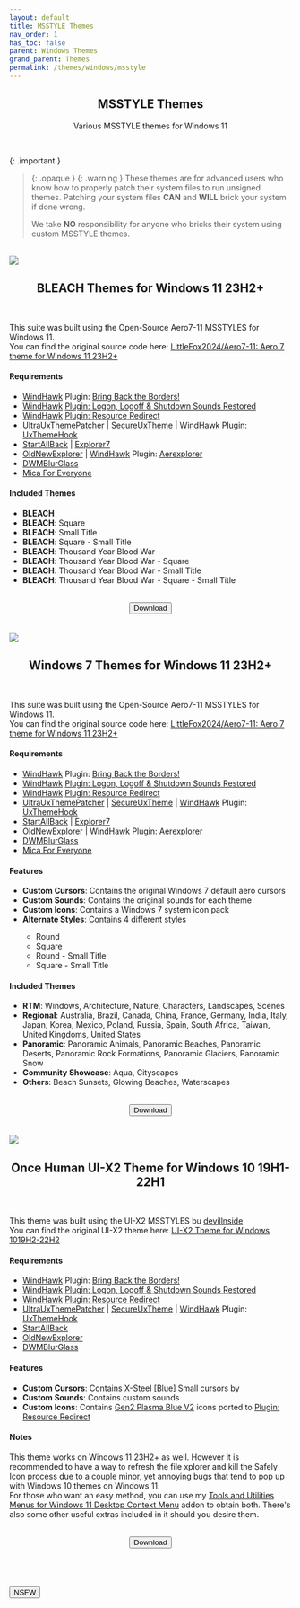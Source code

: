 ```yaml
---
layout: default
title: MSSTYLE Themes
nav_order: 1
has_toc: false
parent: Windows Themes
grand_parent: Themes
permalink: /themes/windows/msstyle
---
```


<div class="card">
<div class="container">
<h2 class="text-small" style="text-align:center">MSSTYLE Themes</h2>
<p class="text-small" style="text-align:center">Various MSSTYLE themes for Windows 11</p>
</div>
</div>
<br />

<!-- 
{: .note }
> {: .opaque }
> 
>
> 
-->

{: .important }
> {: .opaque }
> {: .warning }
> These themes are for advanced users who know how to properly patch their system files to run unsigned themes. 
> Patching your system files **CAN** and **WILL** brick your system if done wrong.
> 
> We take **NO** responsibility for anyone who bricks their system using custom MSSTYLE themes.

<br />
<div class="card">
<div class="responsive">
<img src="https://the-back-room.info/assets/images/themes/sfw/msstyle/BLEACH-TYBW.jpg" />
</div>
<div class="container">
<h2 class="text-small" style="text-align:center">BLEACH Themes for Windows 11 23H2+</h2>
<br />
<p>
This suite was built using the Open-Source Aero7-11 MSSTYLES for Windows 11.<br />
You can find the original source code here: 
<a href="https://github.com/LittleFox2024/Aero7-11" target="_blank">LittleFox2024/Aero7-11: Aero 7 theme for Windows 11 23H2+</a>
</p>
<h4>Requirements</h4>
<ul>
<li>
<a href="https://windhawk.net/" target="_blank">WindHawk</a> Plugin: 
<a href="https://windhawk.net/mods/w11-dwm-fix" target="_blank">Bring Back the Borders!</a>
</li>
<li>
<a href="https://windhawk.net/" target="_blank">WindHawk</a> 
<a href="https://windhawk.net/mods/logon-logoff-shutdown-sounds" target="_blank">Plugin: Logon, Logoff & Shutdown Sounds Restored</a>
</li>
<li>
<a href="https://windhawk.net/" target="_blank">WindHawk</a> 
<a href="https://windhawk.net/mods/icon-resource-redirect" target="_blank">Plugin: Resource Redirect</a>
</li>
<li>
<a href="https://mhoefs.eu/software_uxtheme.php" target="_blank">UltraUxThemePatcher</a> | 
<a href="https://github.com/namazso/SecureUxTheme" target="_blank">SecureUxTheme</a> | 
<a href="https://windhawk.net/" target="_blank">WindHawk</a> Plugin: 
<a href="https://windhawk.net/mods/uxtheme-hook" target="_blank">UxThemeHook</a>
</li>
<li>
<a href="https://www.startallback.com/" target="_blank">StartAllBack</a> | 
<a href="https://winclassic.net/thread/2588/explorer7-windows-explorer-10-11" target="_blank">Explorer7</a>
</li>
<li>
<a href="https://msfn.org/board/topic/170375-oldnewexplorer-119/" target="_blank">OldNewExplorer</a> | 
<a href="https://windhawk.net/" target="_blank">WindHawk</a> Plugin: 
<a href="https://windhawk.net/mods/aerexplorer" target="_blank">Aerexplorer</a>
</li>
<li>
<a href="https://github.com/Maplespe/DWMBlurGlass" target="_blank">DWMBlurGlass</a>
</li>
<li>
<a href="https://github.com/MicaForEveryone/MicaForEveryone" target="_blank">Mica For Everyone</a>
</li>
</ul>
<h4>Included Themes</h4>
<ul>
<li><b>BLEACH</b></li>
<li><b>BLEACH</b>: Square</li>
<li><b>BLEACH</b>: Small Title</li>
<li><b>BLEACH</b>: Square - Small Title</li>
<li><b>BLEACH</b>: Thousand Year Blood War</li>
<li><b>BLEACH</b>: Thousand Year Blood War - Square</li>
<li><b>BLEACH</b>: Thousand Year Blood War - Small Title</li>
<li><b>BLEACH</b>: Thousand Year Blood War - Square - Small Title</li>
</ul>
</div>
<br />
<span class="fs-3">
<div align="center" class="text-small">
<a href="https://github.com/The-Back-Room/BLEACH-Themes-for-Windows-11/archive/refs/heads/main.zip" target="_blank">
<button type="button" name="button" class="btn">Download</button>
</a> 
</div>
</span>
<br />
</div>
<br />
<div class="card">
<div class="responsive">
<img src="https://the-back-room.info/assets/images/themes/sfw/msstyle/WINDOWS-7.jpg" />
</div>
<div class="container">
<h2 class="text-small" style="text-align:center">Windows 7 Themes for Windows 11 23H2+</h2>
<br />
<p>
This suite was built using the Open-Source Aero7-11 MSSTYLES for Windows 11.<br />
You can find the original source code here: 
<a href="https://github.com/LittleFox2024/Aero7-11" target="_blank">LittleFox2024/Aero7-11: Aero 7 theme for Windows 11 23H2+</a>
</p>
<h4>Requirements</h4>
<ul>
<li>
<a href="https://windhawk.net/" target="_blank">WindHawk</a> Plugin: 
<a href="https://windhawk.net/mods/w11-dwm-fix" target="_blank">Bring Back the Borders!</a>
</li>
<li>
<a href="https://windhawk.net/" target="_blank">WindHawk</a> 
<a href="https://windhawk.net/mods/logon-logoff-shutdown-sounds" target="_blank">Plugin: Logon, Logoff & Shutdown Sounds Restored</a>
</li>
<li>
<a href="https://windhawk.net/" target="_blank">WindHawk</a> 
<a href="https://windhawk.net/mods/icon-resource-redirect" target="_blank">Plugin: Resource Redirect</a>
</li>
<li>
<a href="https://mhoefs.eu/software_uxtheme.php" target="_blank">UltraUxThemePatcher</a> | 
<a href="https://github.com/namazso/SecureUxTheme" target="_blank">SecureUxTheme</a> | 
<a href="https://windhawk.net/" target="_blank">WindHawk</a> Plugin: 
<a href="https://windhawk.net/mods/uxtheme-hook" target="_blank">UxThemeHook</a>
</li>
<li>
<a href="https://www.startallback.com/" target="_blank">StartAllBack</a> | 
<a href="https://winclassic.net/thread/2588/explorer7-windows-explorer-10-11" target="_blank">Explorer7</a>
</li>
<li>
<a href="https://msfn.org/board/topic/170375-oldnewexplorer-119/" target="_blank">OldNewExplorer</a> | 
<a href="https://windhawk.net/" target="_blank">WindHawk</a> Plugin: 
<a href="https://windhawk.net/mods/aerexplorer" target="_blank">Aerexplorer</a>
</li>
<li>
<a href="https://github.com/Maplespe/DWMBlurGlass" target="_blank">DWMBlurGlass</a>
</li>
<li>
<a href="https://github.com/MicaForEveryone/MicaForEveryone" target="_blank">Mica For Everyone</a>
</li>
</ul>
<h4>Features</h4>
<ul>
<li><b>Custom Cursors</b>: Contains the original Windows 7 default aero cursors</li>
<li><b>Custom Sounds</b>: Contains the original sounds for each theme</li>
<li><b>Custom Icons</b>: Contains a Windows 7 system icon pack</li>
<li><b>Alternate Styles</b>: Contains 4 different styles</li>
<ul>
<li>Round</li>
<li>Square</li>
<li>Round - Small Title</li>
<li>Square - Small Title</li>
</ul>
</ul>
<h4>Included Themes</h4>
<ul>
<li><b>RTM</b>: Windows, Architecture, Nature, Characters, Landscapes, Scenes</li>
<li><b>Regional</b>: Australia, Brazil, Canada, China, France, Germany, India, Italy, Japan, Korea, Mexico, Poland, Russia, Spain, South Africa, Taiwan, United Kingdoms, United States</li>
<li><b>Panoramic</b>: Panoramic Animals, Panoramic Beaches, Panoramic Deserts, Panoramic Rock Formations, Panoramic Glaciers, Panoramic Snow</li>
<li><b>Community Showcase</b>: Aqua, Cityscapes</li>
<li><b>Others</b>: Beach Sunsets, Glowing Beaches, Waterscapes</li>
</ul>
</div>
<br />
<span class="fs-3">
<div align="center" class="text-small">
<a href="https://github.com/The-Back-Room/Windows-7-Themes-for-Windows-11/archive/refs/heads/main.zip" target="_blank">
<button type="button" name="button" class="btn">Download</button>
</a> 
</div>
</span>
<br />
</div>
<br />
<div class="card">
<div class="responsive">
<img src="https://the-back-room.info/assets/images/themes/sfw/msstyle/ONCE-HUMAN-UI-X2.png" />
</div>
<div class="container">
<h2 class="text-small" style="text-align:center">Once Human UI-X2 Theme for Windows 10 19H1-22H1</h2>
<br />
<p>
This theme was built using the UI-X2 MSSTYLES bu <a href="https://virtualcustoms.net/member.php/228009-devillnside" target="_blank">devillnside</a><br />
You can find the original UI-X2 theme  here: 
<a href="https://virtualcustoms.net/showthread.php/88154-UI-X2-Theme-for-Windows-10-19H1-22H2" target="_blank">UI-X2 Theme for Windows 1019H2-22H2</a>
</p>
<h4>Requirements</h4>
<ul>
<li>
<a href="https://windhawk.net/" target="_blank">WindHawk</a> Plugin: 
<a href="https://windhawk.net/mods/w11-dwm-fix" target="_blank">Bring Back the Borders!</a>
</li>
<li>
<a href="https://windhawk.net/" target="_blank">WindHawk</a> 
<a href="https://windhawk.net/mods/logon-logoff-shutdown-sounds" target="_blank">Plugin: Logon, Logoff & Shutdown Sounds Restored</a>
</li>
<li>
<a href="https://windhawk.net/" target="_blank">WindHawk</a> 
<a href="https://windhawk.net/mods/icon-resource-redirect" target="_blank">Plugin: Resource Redirect</a>
</li>
<li>
<a href="https://mhoefs.eu/software_uxtheme.php" target="_blank">UltraUxThemePatcher</a> | 
<a href="https://github.com/namazso/SecureUxTheme" target="_blank">SecureUxTheme</a> | 
<a href="https://windhawk.net/" target="_blank">WindHawk</a> Plugin: 
<a href="https://windhawk.net/mods/uxtheme-hook" target="_blank">UxThemeHook</a>
</li>
<li>
<a href="https://www.startallback.com/" target="_blank">StartAllBack</a>
</li>
<li>
<a href="https://msfn.org/board/topic/170375-oldnewexplorer-119/" target="_blank">OldNewExplorer</a>
</li>
<li>
<a href="https://github.com/Maplespe/DWMBlurGlass" target="_blank">DWMBlurGlass</a>
</li>
</ul>
<h4>Features</h4>
<ul>
<li><b>Custom Cursors</b>: Contains X-Steel [Blue] Small cursors by <a href="" target="_blank"></a></li>
<li><b>Custom Sounds</b>: Contains custom sounds</li>
<li><b>Custom Icons</b>: Contains <a href="https://virtualcustoms.net/showthread.php/83689-7tsp-Gen-2-Complete-Icon-Pack-Collection-for-w10-19h1" target="_blank">Gen2 Plasma Blue V2</a> icons ported to <a href="https://windhawk.net/mods/icon-resource-redirect" target="_blank">Plugin: Resource Redirect</a></li>
</ul>
<h4>Notes</h4>
<p>This theme works on Windows 11 23H2+ as well. However it is recommended to have a way to refresh the file xplorer and kill the Safely Icon process due to a couple minor, yet annoying bugs that tend to pop up with Windows 10 themes on Windows 11.
<br />For those who want an easy method, you can use my <a href="https://github.com/The-Back-Room/Tools-and-Utilities-Menus-for-Windows-11-Desktop-Context-Menu" target="_blank">Tools and Utilities Menus for Windows 11 Desktop Context Menu</a> addon to obtain both. There's also some other useful extras included in it should you desire them.</p>
</div>
<br />
<span class="fs-3">
<div align="center" class="text-small">
<a href="https://github.com/The-Back-Room/Once-Human-UI-X2-Theme-for-Windows-10-19H1-22H2/archive/refs/heads/main.zip" target="_blank">
<button type="button" name="button" class="btn">Download</button>
</a> 
</div>
</span>
<br />
</div>
<br /><br />
<!-- ////////////////////////////////////////////////////////////////////////////////////////////////////////////////////// -->
<br />
<a href="/themes/windows/msstyle/nsfw">
<button type="button" name="button" class="btn">NSFW</button></a>
<br />
<!-- ////////////////////////////////////////////////////////////////////////////////////////////////////////////////////// -->

